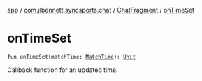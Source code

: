 [app](../../index.md) / [com.jlbennett.syncsports.chat](../index.md) / [ChatFragment](index.md) / [onTimeSet](./on-time-set.md)

# onTimeSet

`fun onTimeSet(matchTime: `[`MatchTime`](../../com.jlbennett.syncsports.util/-match-time/index.md)`): `[`Unit`](https://kotlinlang.org/api/latest/jvm/stdlib/kotlin/-unit/index.html)

Callback function for an updated time.


